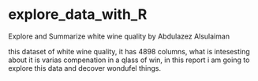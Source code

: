 # explore_data_with_R

Explore and Summarize white wine quality by Abdulazez Alsulaiman

this dataset of white wine quality, it has 4898 columns, what is intesesting about it is varias compenation in a qlass of win, in this report i am going to explore this data and decover wondufel things.


